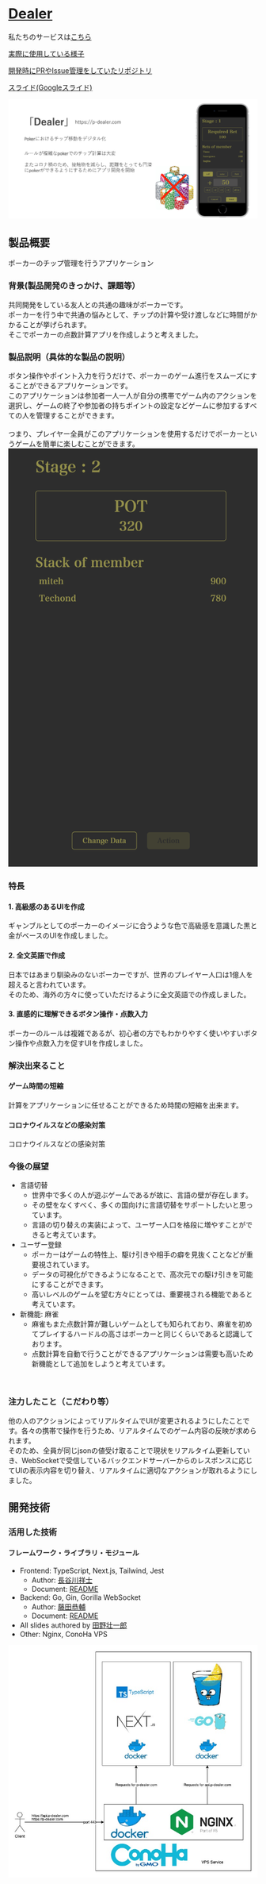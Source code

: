 # [Dealer](https://p-dealer.com/start)

私たちのサービスは[こちら](https://p-dealer.com/start)

[実際に使用している様子](https://youtu.be/wa69u-Ejo9M)

[開発時にPRやIssue管理をしていたリポジトリ](https://github.com/tokyo-azisai-paradise/poker-mahjong-calculation)

[スライド(Googleスライド)](https://docs.google.com/presentation/d/10tEQEf6BuTYb5GO2TfdExJ8YbgX8lSnH/edit?usp=sharing&ouid=106899970248434666400&rtpof=true&sd=true)

[![Dealer](doc/Dealer.png)](https://youtu.be/wa69u-Ejo9M)

## 製品概要
ポーカーのチップ管理を行うアプリケーション
<br>

### 背景(製品開発のきっかけ、課題等）
共同開発をしている友人との共通の趣味がポーカーです。<br>ポーカーを行う中で共通の悩みとして、チップの計算や受け渡しなどに時間がかかることが挙げられます。<br>そこでポーカーの点数計算アプリを作成しようと考えました。
<br>

### 製品説明（具体的な製品の説明）
ボタン操作やポイント入力を行うだけで、ポーカーのゲーム進行をスムーズにすることができるアプリケーションです。<br>このアプリケーションは参加者一人一人が自分の携帯でゲーム内のアクションを選択し、ゲームの終了や参加者の持ちポイントの設定などゲームに参加するすべての人を管理することができます。<br><br>つまり、プレイヤー全員がこのアプリケーションを使用するだけでポーカーというゲームを簡単に楽しむことができます。
![プレイ画面](doc/play.png)

### 特長
#### 1. 高級感のあるUIを作成
ギャンブルとしてのポーカーのイメージに合うような色で高級感を意識した黒と金がベースのUIを作成しました。

#### 2. 全文英語で作成
日本ではあまり馴染みのないポーカーですが、世界のプレイヤー人口は1億人を超えると言われています。<br>そのため、海外の方々に使っていただけるように全文英語での作成しました。

#### 3. 直感的に理解できるボタン操作・点数入力
ポーカーのルールは複雑であるが、初心者の方でもわかりやすく使いやすいボタン操作や点数入力を促すUIを作成しました。
<br>

### 解決出来ること
#### ゲーム時間の短縮
計算をアプリケーションに任せることができるため時間の短縮を出来ます。

#### コロナウイルスなどの感染対策
コロナウイルスなどの感染対策

### 今後の展望
- 言語切替
  - 世界中で多くの人が遊ぶゲームであるが故に、言語の壁が存在します。
  - その壁をなくすべく、多くの国向けに言語切替をサポートしたいと思っています。
  - 言語の切り替えの実装によって、ユーザー人口を格段に増やすことができると考えています。
- ユーザー登録
  - ポーカーはゲームの特性上、駆け引きや相手の癖を見抜くことなどが重要視されています。
  - データの可視化ができるようになることで、高次元での駆け引きを可能にすることができます。
  - 高いレベルのゲームを望む方々にとっては、重要視される機能であると考えています。
- 新機能: 麻雀
  - 麻雀もまた点数計算が難しいゲームとしても知られており、麻雀を初めてプレイするハードルの高さはポーカーと同じくらいであると認識しております。
  - 点数計算を自動で行うことができるアプリケーションは需要も高いため新機能として追加をしようと考えています。
<br>

### 注力したこと（こだわり等）
他の人のアクションによってリアルタイムでUIが変更されるようにしたことです。各々の携帯で操作を行うため、リアルタイムでのゲーム内容の反映が求められます。<br>そのため、全員が同じjsonの値受け取ることで現状をリアルタイム更新していき、WebSocketで受信しているバックエンドサーバーからのレスポンスに応じてUIの表示内容を切り替え、リアルタイムに適切なアクションが取れるようにしました。

## 開発技術
### 活用した技術
#### フレームワーク・ライブラリ・モジュール
- Frontend: TypeScript, Next.js, Tailwind, Jest
  - Author: [長谷川祥士](https://github.com/Hasegawa-Akito)
  - Document: [README](https://github.com/tokyo-azisai-paradise/poker-mahjong-calculation/blob/develop/frontend/README.md)
- Backend:  Go, Gin, Gorilla WebSocket
  - Author: [藤田恭輔](https://github.com/Techondorius)
  - Document: [README](https://github.com/tokyo-azisai-paradise/poker-mahjong-calculation/blob/develop/backend/readme.md)
- All slides authored by [田野壮一郎](https://github.com/soichi12188)
- Other:    Nginx, ConoHa VPS

![InfraStructure](doc/infrastructure.jpeg)
